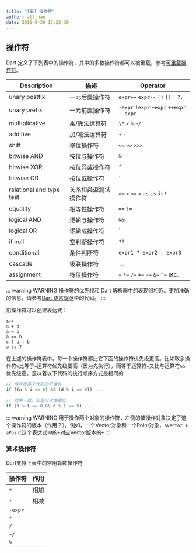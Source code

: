 ```yaml
---
title: "[五] 操作符"
author: all_nan
date: 2019-9-30 17:22:30
---
```


## 操作符

Dart 定义了下列表中的操作符，其中的多数操作符都可以被重载，参考[可重载操作符](https://dart.dev/guides/language/language-tour#overridable-operators)。

| Description              | 描述                 | Operator                                  |
| ------------------------ | -------------------- | ----------------------------------------- |
| unary postfix            | 一元后置操作符       | `expr++` `expr--` `()` `[]` `.` `?.`      |
| unary prefix             | 一元前置操作符       | `-expr` `!expr` `~expr` `++expr` `--expr` |
| multiplicative           | 乘/除法运算符        | `\*` `/` `%` `~/`                         |
| additive                 | 加/减法运算符        | `+` `-`                                   |
| shift                    | 移位操作符           | `<<` `>>` `>>>`                           |
| bitwise AND              | 按位与操作符         | `&`                                       |
| bitwise XOR              | 按位异或操作符       | `^`                                       |
| bitwise OR               | 按位或操作符         | `|`                                       |
| relational and type test | 关系和类型测试操作符 | `>=` `>` `<=` `<` `as` `is` `is!`         |
| equality                 | 相等性操作符         | `==` `!=`                                 |
| logical AND              | 逻辑与操作符         | `&&`                                      |
| logical OR               | 逻辑或操作符         | `||`                                      |
| if null                  | 空判断操作符         | `??`                                      |
| conditional              | 条件判断符           | `expr1 ? expr2 : expr3`                   |
| cascade                  | 级联操作符           | `..`                                      |
| assignment               | 符值操作符           | `=` `*=` `/=` `+=` `-=` `&=` `^=` etc.    |

::: warning WARNING
操作符的优先权和 Dart 解析器中的表现很相近。更加准确的信息，请参考[Dart 语言规范](https://dart.dev/guides/language/spec)中的代码。
:::

用操作符可以创建表达式：

``` console
a++
a + b
a = b
a == b
c ? a : b
a is T
```

在上述的操作符表中，每一个操作符都比它下面的操作符优先级更高。比如取余操作符`%`比等于`=`运算符优先级要高（因为先执行），而等于运算符`=`又比与运算符`&&`优先级高。意味着以下代码的执行顺序方式是相同的

```Dart
// 括号提高了代码的可读性
if ((n % i == 0) && (d % i == 0)) ...

// 效果一致，但是可读性更低
if (n % i == 0 && d % i == 0) ...
```

::: warning WARNING
用于操作两个对象的操作符，左侧的被操作对象决定了这个操作符的版本（作用？）。例如，一个Vector对象和一个Point对象，`aVector + aPoint`这个表达式中的`+`对应Vector版本的`+`
:::

### 算术操作符

Dart支持下表中的常用算数操作符

|操作符|作用|
|---|---|
|`+`|相加|
|`-`|相减|
|`-expr`||
|`*`||
|`/`||
|`~/`||
|`%`||
